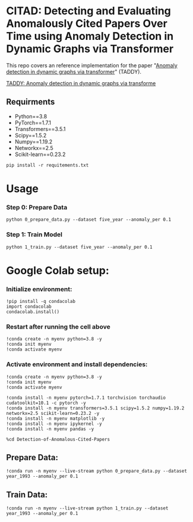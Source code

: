 # CITAD: Detecting and Evaluating Anomalously Cited Papers Over Time using Anomaly Detection in Dynamic Graphs via Transformer 
This repo covers an reference implementation for the paper "[Anomaly detection in dynamic graphs via transformer](https://arxiv.org/pdf/2106.09876.pdf)" (TADDY).

[TADDY: Anomaly detection in dynamic graphs via transforme](https://github.com/yuetan031/TADDY_pytorch)

## Requirments
* Python==3.8
* PyTorch==1.7.1
* Transformers==3.5.1
* Scipy==1.5.2
* Numpy==1.19.2
* Networkx==2.5
* Scikit-learn==0.23.2
```
pip install -r requitements.txt
```


# Usage
### Step 0: Prepare Data
```
python 0_prepare_data.py --dataset five_year --anomaly_per 0.1
```

### Step 1: Train Model
```
python 1_train.py --dataset five_year --anomaly_per 0.1
```


# Google Colab setup:
### Initialize environment:
```
!pip install -q condacolab
import condacolab
condacolab.install()
```
### Restart after running the cell above
```
!conda create -n myenv python=3.8 -y
!conda init myenv
!conda activate myenv
```
### Activate environment and install dependencies:
```
!conda create -n myenv python=3.8 -y
!conda init myenv
!conda activate myenv
```
```
!conda install -n myenv pytorch=1.7.1 torchvision torchaudio cudatoolkit=10.1 -c pytorch -y
!conda install -n myenv transformers=3.5.1 scipy=1.5.2 numpy=1.19.2 networkx=2.5 scikit-learn=0.23.2 -y
!conda install -n myenv matplotlib -y
!conda install -n myenv ipykernel -y
!conda install -n myenv pandas -y

%cd Detection-of-Anomalous-Cited-Papers
```
## Prepare Data:

```
!conda run -n myenv --live-stream python 0_prepare_data.py --dataset year_1993 --anomaly_per 0.1
```
## Train Data:
```
!conda run -n myenv --live-stream python 1_train.py --dataset year_1993 --anomaly_per 0.1
```
